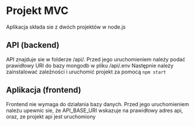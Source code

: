 # Projekt MVC
Aplikacja składa sie z dwóch projektów w node.js
## API (backend)
API znajduje sie w folderze /api/. Przed jego uruchomieniem należy podać prawidłowy URI do bazy mongodb w pliku /api/.env
Następnie należy zainstalować zależności i uruchomić projekt za pomocą `npm start`
## Aplikacja (frontend)
Frontend nie wymaga do działania bazy danych. Przed jego uruchomieniem należu upewnic sie, że API_BASE_URI wskazuje na prawidłowy adres api, oraz, ze projekt api jest uruchomiony

